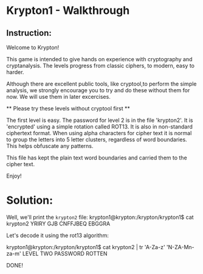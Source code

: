 # Krypton1 - Walkthrough

## Instruction:
Welcome to Krypton!

This game is intended to give hands on experience with cryptography
and cryptanalysis.  The levels progress from classic ciphers, to modern,
easy to harder.

Although there are excellent public tools, like cryptool,to perform
the simple analysis, we strongly encourage you to try and do these
without them for now.  We will use them in later excercises.

** Please try these levels without cryptool first **


The first level is easy.  The password for level 2 is in the file
'krypton2'.  It is 'encrypted' using a simple rotation called ROT13.
It is also in non-standard ciphertext format.  When using alpha characters for
cipher text it is normal to group the letters into 5 letter clusters,
regardless of word boundaries.  This helps obfuscate any patterns.

This file has kept the plain text word boundaries and carried them to
the cipher text.

Enjoy!

# Solution:

Well, we'll print the `krypton2` file:
krypton1@krypton:/krypton/krypton1$ cat krypton2
YRIRY GJB CNFFJBEQ EBGGRA

Let's decode it using the rot13 algorithm:

krypton1@krypton:/krypton/krypton1$ cat krypton2 | tr 'A-Za-z' 'N-ZA-Mn-za-m'
LEVEL TWO PASSWORD ROTTEN

DONE!